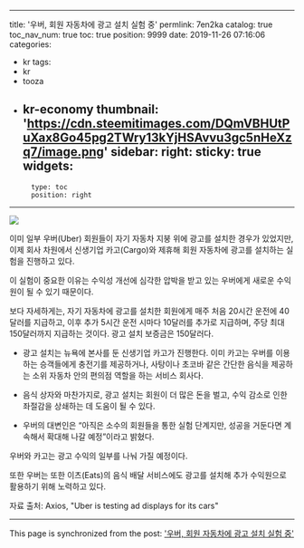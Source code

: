 
---
title: '우버, 회원 자동차에 광고 설치 실험 중'
permlink: 7en2ka
catalog: true
toc_nav_num: true
toc: true
position: 9999
date: 2019-11-26 07:16:06
categories:
- kr
tags:
- kr
- tooza
- kr-economy
thumbnail: 'https://cdn.steemitimages.com/DQmVBHUtPuXax8Go45pg2TWry13kYjHSAvvu3gc5nHeXzq7/image.png'
sidebar:
    right:
        sticky: true
widgets:
    -
        type: toc
        position: right
---


![](https://cdn.steemitimages.com/DQmVBHUtPuXax8Go45pg2TWry13kYjHSAvvu3gc5nHeXzq7/image.png)

이미 일부 우버(Uber) 회원들이 자기 자동차 지붕 위에 광고를 설치한 경우가 있었지만, 이제 회사 차원에서 신생기업 카고(Cargo)와 제휴해 회원 자동차에 광고를 설치하는 실험을 진행하고 있다.  

이 실험이 중요한 이유는 수익성 개선에 심각한 압박을 받고 있는 우버에게 새로운 수익원이 될 수 있기 때문이다.  

보다 자세하게는, 자기 자동차에 광고를 설치한 회원에게 매주 처음 20시간 운전에 40달러를 지급하고, 이후 추가 5시간 운전 시마다 10달러를 추가로 지급하며, 주당 최대 150달러까지 지급하는 것이다. 광고 설치 보증금은 150달러다. 

- 광고 설치는 뉴욕에 본사를 둔 신생기업 카고가 진행한다. 이미 카고는 우버를 이용하는 승객들에게 충전기를 제공하거나, 사탕이나 초코바 같은 간단한 음식을 제공하는 소위 자동차 안의 편의점 역할을 하는 서비스 회사다. 

- 음식 상자와 마찬가지로, 광고 설치는 회원이 더 많은 돈을 벌고, 수익 감소로 인한 좌절감을 상쇄하는 데 도움이 될 수 있다.

- 우버의 대변인은 “아직은 소수의 회원들을 통한 실험 단계지만, 성공을 거둔다면 계속해서 확대해 나갈 예정”이라고 밝혔다.​

우버와 카고는 광고 수익의 일부를 나눠 가질 예정이다. 

또한 우버는 또한 이츠(Eats)의 음식 배달 서비스에도 광고를 설치해 추가 수익원으로 활용하기 위해 노력하고 있다. 

자료 출처: Axios, "Uber is testing ad displays for its cars"

- - -

This page is synchronized from the post: ['우버, 회원 자동차에 광고 설치 실험 중'](https://steemit.com/@pius.pius/7en2ka)
